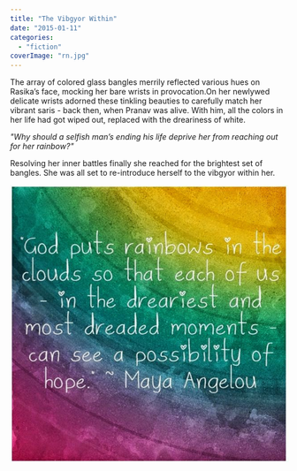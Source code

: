 ```yaml
---
title: "The Vibgyor Within"
date: "2015-01-11"
categories: 
  - "fiction"
coverImage: "rn.jpg"
---
```


The array of colored glass bangles merrily reflected various hues on Rasika’s face, mocking her bare wrists in provocation.On her newlywed delicate wrists adorned these tinkling beauties to carefully match her vibrant saris - back then, when Pranav was alive. With him, all the colors in her life had got wiped out, replaced with the dreariness of white.

_"Why should a selfish man’s ending his life deprive her from reaching out for her rainbow?"_

Resolving her inner battles finally she reached for the brightest set of bangles. She was all set to re-introduce herself to the vibgyor within her.

[![](images/rn.jpg)](http://ifsbutsandsetcs.com/wp-content/uploads/2015/01/rn.jpg)
